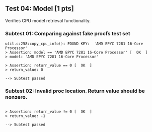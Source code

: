## Test 04: Model [1 pts]

Verifies CPU model retrieval functionality.

### Subtest 01: Comparing against fake procfs test set
```
util.c:258:copy_cpu_info(): FOUND KEY:	'AMD EPYC 7281 16-Core Processor'
> Assertion: model == 'AMD EPYC 7281 16-Core Processor' [  OK  ]
> model: 'AMD EPYC 7281 16-Core Processor'

> Assertion: return_value == 0 [  OK  ]
> return_value: 0

--> Subtest passed
```

### Subtest 02: Invalid proc location. Return value should be nonzero.
```

> Assertion: return_value != 0 [  OK  ]
> return_value: -1

--> Subtest passed
```

